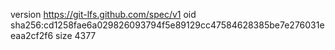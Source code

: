 version https://git-lfs.github.com/spec/v1
oid sha256:cd1258fae6a029826093794f5e89129cc47584628385be7e276031eeaa2cf2f6
size 4377
